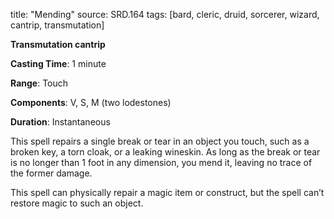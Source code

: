 title: "Mending"
source: SRD.164
tags: [bard, cleric, druid, sorcerer, wizard, cantrip, transmutation]

**Transmutation cantrip**

**Casting Time**: 1 minute

**Range**: Touch

**Components**: V, S, M (two lodestones)

**Duration**: Instantaneous

This spell repairs a single break or tear in an object you touch, such as a broken key, a torn cloak, or a leaking wineskin. As long as the break or tear is no longer than 1 foot in any dimension, you mend it, leaving no trace of the former damage.

This spell can physically repair a magic item or construct, but the spell can’t restore magic to such an object.
